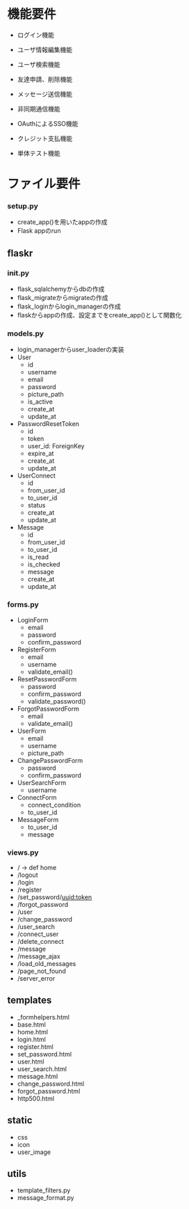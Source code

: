 
# 機能要件
- ログイン機能
- ユーザ情報編集機能
- ユーザ検索機能
- 友達申請、削除機能
- メッセージ送信機能
- 非同期通信機能

- OAuthによるSSO機能
- クレジット支払機能
- 単体テスト機能


# ファイル要件

### setup.py
- create_app()を用いたappの作成
- Flask appのrun


## flaskr

### __init__.py
- flask_sqlalchemyからdbの作成
- flask_migrateからmigrateの作成
- flask_loginからlogin_managerの作成
- flaskからappの作成、設定までをcreate_app()として関数化

### models.py
- login_managerからuser_loaderの実装
- User
    - id
    - username
    - email
    - password
    - picture_path
    - is_active
    - create_at
    - update_at
- PasswordResetToken
    - id
    - token
    - user_id: ForeignKey
    - expire_at
    - create_at
    - update_at
- UserConnect
    - id
    - from_user_id
    - to_user_id
    - status
    - create_at
    - update_at
- Message
    - id
    - from_user_id
    - to_user_id
    - is_read
    - is_checked
    - message
    - create_at
    - update_at

### forms.py
- LoginForm
    - email
    - password
    - confirm_password
- RegisterForm
    - email
    - username
    - validate_email()
- ResetPasswordForm
    - password
    - confirm_password
    - validate_password()
- ForgotPasswordForm
    - email
    - validate_email()
- UserForm
    - email
    - username
    - picture_path
- ChangePasswordForm
    - password
    - confirm_password
- UserSearchForm
    - username
- ConnectForm
    - connect_condition
    - to_user_id
- MessageForm
    - to_user_id
    - message

### views.py
- / -> def home
- /logout
- /login
- /register
- /set_password/<uuid:token>
- /forgot_password
- /user
- /change_password
- /user_search
- /connect_user
- /delete_connect
- /message
- /message_ajax
- /load_old_messages
- /page_not_found
- /server_error


## templates
- _formhelpers.html
- base.html
- home.html
- login.html
- register.html
- set_password.html
- user.html
- user_search.html
- message.html
- change_password.html
- forgot_password.html
- http500.html


## static
- css
- icon
- user_image


## utils
- template_filters.py
- message_format.py


